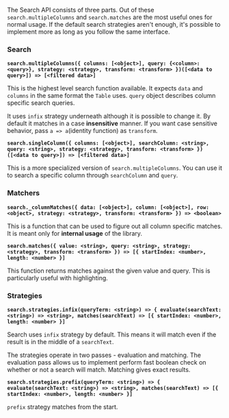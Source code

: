 The Search API consists of three parts. Out of these `search.multipleColumns` and `search.matches` are the most useful ones for normal usage. If the default search strategies aren't enough, it's possible to implement more as long as you follow the same interface.

### Search

**`search.multipleColumns({ columns: [<object>], query: {<column>: <query>}, strategy: <strategy>, transform: <transform> })([<data to query>]) => [<filtered data>]`**

This is the highest level search function available. It expects `data` and `columns` in the same format the `Table` uses. `query` object describes column specific search queries.

It uses `infix` strategy underneath although it is possible to change it. By default it matches in a case **insensitive** manner. If you want case sensitive behavior, pass `a => a`(identity function) as `transform`.

**`search.singleColumn({ columns: [<object>], searchColumn: <string>, query: <string>, strategy: <strategy>, transform: <transform> })([<data to query>]) => [<filtered data>]`**

This is a more specialized version of `search.multipleColumns`. You can use it to search a specific column through `searchColumn` and `query`.

### Matchers

**`search._columnMatches({ data: [<object>], column: [<object>], row: <object>, strategy: <strategy>, transform: <transform> }) => <boolean>`**

This is a function that can be used to figure out all column specific matches. It is meant only for **internal usage** of the library.

**`search.matches({ value: <string>, query: <string>, strategy: <strategy>, transform: <transform> }) => [{ startIndex: <number>, length: <number> }]`**

This function returns matches against the given value and query. This is particularly useful with highlighting.

### Strategies

**`search.strategies.infix(queryTerm: <string>) => { evaluate(searchText: <string>) => <string>, matches(searchText) => [{ startIndex: <number>, length: <number> }]`**

Search uses `infix` strategy by default. This means it will match even if the result is in the middle of a `searchText`.

The strategies operate in two passes - evaluation and matching. The evaluation pass allows us to implement perform fast boolean check on whether or not a search will match. Matching gives exact results.

**`search.strategies.prefix(queryTerm: <string>) => { evaluate(searchText: <string>) => <string>, matches(searchText) => [{ startIndex: <number>, length: <number> }]`**

`prefix` strategy matches from the start.
